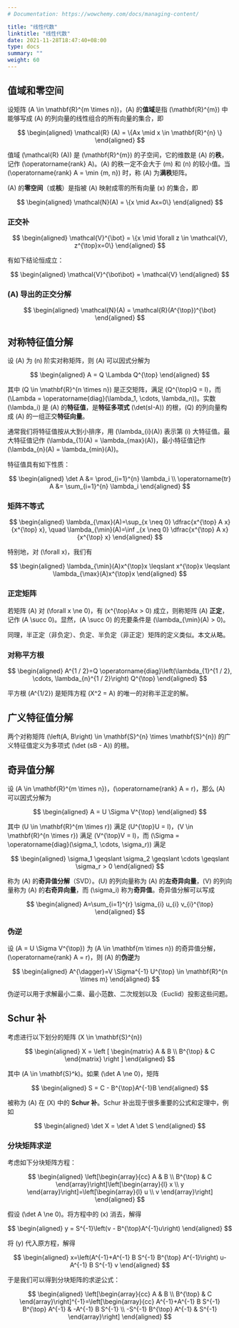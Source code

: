 ```yaml
---
# Documentation: https://wowchemy.com/docs/managing-content/

title: "线性代数"
linktitle: "线性代数"
date: 2021-11-28T18:47:40+08:00
type: docs
summary: ""
weight: 60
---
```


<!--more-->

## 值域和零空间

设矩阵 \(A \in \mathbf{R}^{m \times n}\)，\(A\) 的**值域**是指 \(\mathbf{R}^{m}\) 中能够写成 \(A\) 的列向量的线性组合的所有向量的集合，即

$$
\begin{aligned}
\mathcal{R} (A) = \{Ax \mid x \in \mathbf{R}^{n} \}
\end{aligned}
$$

值域 \(\mathcal{R} (A)\) 是 \(\mathbf{R}^{m}\) 的子空间，它的维数是 \(A\) 的**秩**，记作 \(\operatorname{rank} A\)。\(A\) 的秩一定不会大于 \(m\) 和 \(n\) 的较小值。当 \(\operatorname{rank} A = \min \{m, n\}\) 时，称 \(A\) 为**满秩**矩阵。

\(A\) 的**零空间**（或**核**）是指被 \(A\) 映射成零的所有向量 \(x\) 的集合，即

$$
\begin{aligned}
\mathcal{N}(A) = \{x \mid Ax=0\}
\end{aligned}
$$

### 正交补

$$
\begin{aligned}
\mathcal{V}^{\bot} = \{x \mid \forall z \in \mathcal{V}, z^{\top}x=0\}
\end{aligned}
$$

有如下结论恒成立：

$$
\begin{aligned}
\mathcal{V}^{\bot\bot} = \mathcal{V}
\end{aligned}
$$

### \(A\) 导出的正交分解

$$
\begin{aligned}
\mathcal{N}(A) = \mathcal{R}(A^{\top})^{\bot}
\end{aligned}
$$

## 对称特征值分解

设 \(A\) 为 \(n\) 阶实对称矩阵，则 \(A\) 可以因式分解为

$$
\begin{aligned}
A = Q \Lambda Q^{\top}
\end{aligned}
$$

其中 \(Q \in \mathbf{R}^{n \times n}\) 是正交矩阵，满足 \(Q^{\top}Q = I\)，而 \(\Lambda = \operatorname{diag}(\lambda_1, \cdots, \lambda_n)\)。实数 \(\lambda_i\) 是 \(A\) 的**特征值**，是**特征多项式** \(\det(sI-A)\) 的根，\(Q\) 的列向量构成 \(A\) 的一组正交**特征向量**。

通常我们将特征值按从大到小排序，用 \(\lambda_{i}(A)\) 表示第 \(i\) 大特征值。最大特征值记作 \(\lambda_{1}(A) = \lambda_{max}(A)\)，最小特征值记作 \(\lambda_{n}(A) = \lambda_{min}(A)\)。

特征值具有如下性质：

$$
\begin{aligned}
\det A &= \prod_{i=1}^{n} \lambda_i \\
\operatorname{tr} A &= \sum_{i=1}^{n} \lambda_i
\end{aligned}
$$

### 矩阵不等式

$$
\begin{aligned}
\lambda_{\max}(A)=\sup_{x \neq 0} \dfrac{x^{\top} A x}{x^{\top} x}, \quad \lambda_{\min}(A)=\inf _{x \neq 0} \dfrac{x^{\top} A x}{x^{\top} x}
\end{aligned}
$$

特别地，对 \(\forall x\)，我们有

$$
\begin{aligned}
\lambda_{\min}(A)x^{\top}x \leqslant x^{\top}x \leqslant \lambda_{\max}(A)x^{\top}x
\end{aligned}
$$

### 正定矩阵

若矩阵 \(A\) 对 \(\forall x \ne 0\)，有 \(x^{\top}Ax > 0\) 成立，则称矩阵 \(A\) **正定**，记作 \(A \succ 0\)。显然，\(A \succ 0\) 的充要条件是 \(\lambda_{\min}(A) > 0\)。

同理，半正定（非负定）、负定、半负定（非正定）矩阵的定义类似。本文从略。

### 对称平方根

$$
\begin{aligned}
A^{1 / 2}=Q \operatorname{diag}\left(\lambda_{1}^{1 / 2}, \cdots, \lambda_{n}^{1 / 2}\right) Q^{\top}
\end{aligned}
$$

平方根 \(A^{1/2}\) 是矩阵方程 \(X^2 = A\) 的唯一的对称半正定的解。

## 广义特征值分解

两个对称矩阵 \(\left(A, B\right) \in \mathbf{S}^{n} \times \mathbf{S}^{n}\) 的广义特征值定义为多项式 \(\det (sB - A)\) 的根。

## 奇异值分解

设 \(A \in \mathbf{R}^{m \times n}\)，\(\operatorname{rank} A = r\)，那么 \(A\) 可以因式分解为

$$
\begin{aligned}
A = U \Sigma V^{\top}
\end{aligned}
$$

其中 \(U \in \mathbf{R}^{m \times r}\) 满足 \(U^{\top}U = I\)，\(V \in \mathbf{R}^{n \times r}\) 满足 \(V^{\top}V = I\)，而 \(\Sigma = \operatorname{diag}(\sigma_1, \cdots, \sigma_r)\) 满足

$$
\begin{aligned}
\sigma_1 \geqslant \sigma_2 \geqslant \cdots \geqslant \sigma_r > 0
\end{aligned}
$$

称为 \(A\) 的**奇异值分解**（SVD）。\(U\) 的列向量称为 \(A\) 的**左奇异向量**，\(V\) 的列向量称为 \(A\) 的**右奇异向量**，而 \(\sigma_i\) 称为**奇异值**。奇异值分解可以写成

$$
\begin{aligned}
A=\sum_{i=1}^{r} \sigma_{i} u_{i} v_{i}^{\top}
\end{aligned}
$$

### 伪逆

设 \(A = U \Sigma V^{\top}\) 为 \(A \in \mathbf{m \times n}\) 的奇异值分解，\(\operatorname{rank} A = r\)，则 \(A\) 的**伪逆**为

$$
\begin{aligned}
A^{\dagger}=V \Sigma^{-1} U^{\top} \in \mathbf{R}^{n \times m}
\end{aligned}
$$

伪逆可以用于求解最小二乘、最小范数、二次规划以及（Euclid）投影这些问题。

## Schur 补

考虑进行以下划分的矩阵 \(X \in \mathbf{S}^{n}\)

$$
\begin{aligned}
X = \left [ \begin{matrix}
 A & B \\
 B^{\top} & C
\end{matrix} \right ] 
\end{aligned}
$$

其中 \(A \in \mathbf{S}^k\)。如果 \(\det A \ne 0\)，矩阵

$$
\begin{aligned}
S = C - B^{\top}A^{-1}B
\end{aligned}
$$

被称为 \(A\) 在 \(X\) 中的 **Schur 补**。Schur 补出现于很多重要的公式和定理中，例如

$$
\begin{aligned}
\det X = \det A \det S
\end{aligned}
$$

### 分块矩阵求逆

考虑如下分块矩阵方程：

$$
\begin{aligned}
\left[\begin{array}{cc}
A & B \\
B^{\top} & C
\end{array}\right]\left[\begin{array}{l}
x \\
y
\end{array}\right]=\left[\begin{array}{l}
u \\
v
\end{array}\right]
\end{aligned}
$$

假设 \(\det A \ne 0\)。将方程中的 \(x\) 消去，解得

$$
\begin{aligned}
y = S^{-1}\left(v - B^{\top}A^{-1}u\right)
\end{aligned}
$$

将 \(y\) 代入原方程，解得

$$
\begin{aligned}
x=\left(A^{-1}+A^{-1} B S^{-1} B^{\top} A^{-1}\right) u-A^{-1} B S^{-1} v
\end{aligned}
$$

于是我们可以得到分块矩阵的求逆公式：

$$
\begin{aligned}
\left[\begin{array}{cc}
A & B \\
B^{\top} & C
\end{array}\right]^{-1}=\left[\begin{array}{cc}
A^{-1}+A^{-1} B S^{-1} B^{\top} A^{-1} & -A^{-1} B S^{-1} \\
-S^{-1} B^{\top} A^{-1} & S^{-1}
\end{array}\right]
\end{aligned}
$$
